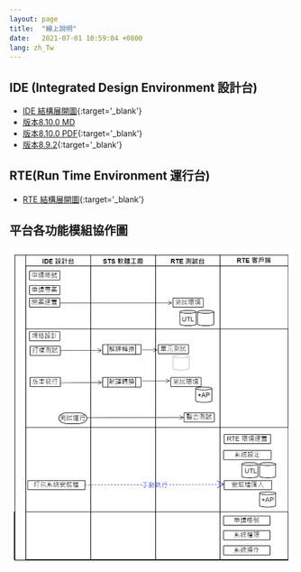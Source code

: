 ```yaml
---
layout: page
title:  "線上說明"
date:   2021-07-01 10:59:04 +0800
lang: zh_Tw
---
```


## IDE (Integrated Design Environment 設計台)
- [IDE 結構展開圖](https://gitmind.com/app/doc/bde2737708){:target='_blank'}
- [版本8.10.0 MD](../doc/8.10.0/zh-Hant/index.html)
- [版本8.10.0 PDF](/library/8.10.0/zh-Hant/index.html){:target='_blank'}
- [版本8.9.2](/library/8.9.2/index.html){:target='_blank'}


## RTE(Run Time Environment 運行台)
- [RTE 結構展開圖](https://gitmind.com/app/doc/6522738050){:target='_blank'}


## 平台各功能模組協作圖
![](Module_cooperation.png)


